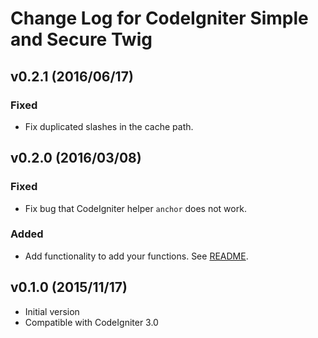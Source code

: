 # Change Log for CodeIgniter Simple and Secure Twig

## v0.2.1 (2016/06/17)

### Fixed

* Fix duplicated slashes in the cache path.

## v0.2.0 (2016/03/08)

### Fixed

* Fix bug that CodeIgniter helper `anchor` does not work.

### Added

* Add functionality to add your functions. See [README](README.md#adding-your-functions).

## v0.1.0 (2015/11/17)

* Initial version
* Compatible with CodeIgniter 3.0
